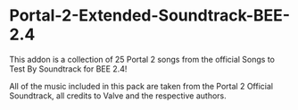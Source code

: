 # Portal-2-Extended-Soundtrack-BEE-2.4

This addon is a collection of 25 Portal 2 songs from the official Songs to Test By Soundtrack for BEE 2.4!

All of the music included in this pack are taken from the Portal 2 Official Soundtrack, all credits to Valve and the respective authors.
